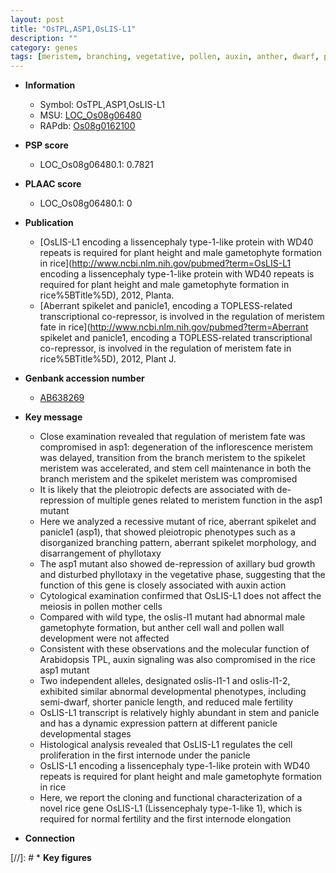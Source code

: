 ```yaml
---
layout: post
title: "OsTPL,ASP1,OsLIS-L1"
description: ""
category: genes
tags: [meristem, branching, vegetative, pollen, auxin, anther, dwarf, panicle, height, spikelet meristem, stem, meiosis, cell wall, growth, fertility, inflorescence, spikelet]
---
```


* **Information**  
    + Symbol: OsTPL,ASP1,OsLIS-L1  
    + MSU: [LOC_Os08g06480](http://rice.plantbiology.msu.edu/cgi-bin/ORF_infopage.cgi?orf=LOC_Os08g06480)  
    + RAPdb: [Os08g0162100](http://rapdb.dna.affrc.go.jp/viewer/gbrowse_details/irgsp1?name=Os08g0162100)  

* **PSP score**  
    + LOC_Os08g06480.1: 0.7821 

* **PLAAC score**  
    + LOC_Os08g06480.1: 0 

* **Publication**  
    + [OsLIS-L1 encoding a lissencephaly type-1-like protein with WD40 repeats is required for plant height and male gametophyte formation in rice](http://www.ncbi.nlm.nih.gov/pubmed?term=OsLIS-L1 encoding a lissencephaly type-1-like protein with WD40 repeats is required for plant height and male gametophyte formation in rice%5BTitle%5D), 2012, Planta.
    + [Aberrant spikelet and panicle1, encoding a TOPLESS-related transcriptional co-repressor, is involved in the regulation of meristem fate in rice](http://www.ncbi.nlm.nih.gov/pubmed?term=Aberrant spikelet and panicle1, encoding a TOPLESS-related transcriptional co-repressor, is involved in the regulation of meristem fate in rice%5BTitle%5D), 2012, Plant J.

* **Genbank accession number**  
    + [AB638269](http://www.ncbi.nlm.nih.gov/nuccore/AB638269)

* **Key message**  
    + Close examination revealed that regulation of meristem fate was compromised in asp1: degeneration of the inflorescence meristem was delayed, transition from the branch meristem to the spikelet meristem was accelerated, and stem cell maintenance in both the branch meristem and the spikelet meristem was compromised
    + It is likely that the pleiotropic defects are associated with de-repression of multiple genes related to meristem function in the asp1 mutant
    + Here we analyzed a recessive mutant of rice, aberrant spikelet and panicle1 (asp1), that showed pleiotropic phenotypes such as a disorganized branching pattern, aberrant spikelet morphology, and disarrangement of phyllotaxy
    + The asp1 mutant also showed de-repression of axillary bud growth and disturbed phyllotaxy in the vegetative phase, suggesting that the function of this gene is closely associated with auxin action
    + Cytological examination confirmed that OsLIS-L1 does not affect the meiosis in pollen mother cells
    + Compared with wild type, the oslis-l1 mutant had abnormal male gametophyte formation, but anther cell wall and pollen wall development were not affected
    + Consistent with these observations and the molecular function of Arabidopsis TPL, auxin signaling was also compromised in the rice asp1 mutant
    + Two independent alleles, designated oslis-l1-1 and oslis-l1-2, exhibited similar abnormal developmental phenotypes, including semi-dwarf, shorter panicle length, and reduced male fertility
    + OsLIS-L1 transcript is relatively highly abundant in stem and panicle and has a dynamic expression pattern at different panicle developmental stages
    + Histological analysis revealed that OsLIS-L1 regulates the cell proliferation in the first internode under the panicle
    + OsLIS-L1 encoding a lissencephaly type-1-like protein with WD40 repeats is required for plant height and male gametophyte formation in rice
    + Here, we report the cloning and functional characterization of a novel rice gene OsLIS-L1 (Lissencephaly type-1-like 1), which is required for normal fertility and the first internode elongation

* **Connection**  

[//]: # * **Key figures**  


